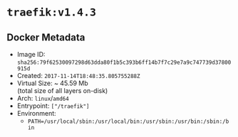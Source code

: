 # `traefik:v1.4.3`

## Docker Metadata

- Image ID: `sha256:79f62530097298d63dda80f1b5c393b6ff14b7f7c29e7a9c747739d37800915d`
- Created: `2017-11-14T18:48:35.805755288Z`
- Virtual Size: ~ 45.59 Mb  
  (total size of all layers on-disk)
- Arch: `linux`/`amd64`
- Entrypoint: `["/traefik"]`
- Environment:
  - `PATH=/usr/local/sbin:/usr/local/bin:/usr/sbin:/usr/bin:/sbin:/bin`
